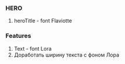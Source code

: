 ### HERO

1. heroTitle - font Flaviotte

### Features

1. Text - font Lora
2. Доработать ширину текста с фоном Лора
